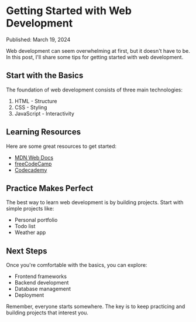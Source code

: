 # Getting Started with Web Development

Published: March 19, 2024

Web development can seem overwhelming at first, but it doesn't have to be. In this post, I'll share some tips for getting started with web development.

## Start with the Basics

The foundation of web development consists of three main technologies:

1. HTML - Structure
2. CSS - Styling
3. JavaScript - Interactivity

## Learning Resources

Here are some great resources to get started:

- [MDN Web Docs](https://developer.mozilla.org/)
- [freeCodeCamp](https://www.freecodecamp.org/)
- [Codecademy](https://www.codecademy.com/)

## Practice Makes Perfect

The best way to learn web development is by building projects. Start with simple projects like:

- Personal portfolio
- Todo list
- Weather app

## Next Steps

Once you're comfortable with the basics, you can explore:

- Frontend frameworks
- Backend development
- Database management
- Deployment

Remember, everyone starts somewhere. The key is to keep practicing and building projects that interest you. 